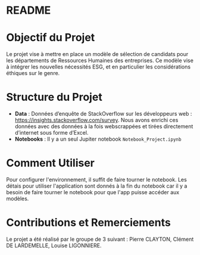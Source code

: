 # README

# Objectif du Projet
Le projet vise à mettre en place un modèle de sélection de candidats pour les départements de Ressources Humaines des entreprises. Ce modèle vise à intégrer les nouvelles nécessités ESG, et en particulier les considérations éthiques sur le genre. 

# Structure du Projet
- **Data** : Données d’enquête de StackOverflow sur les développeurs web : https://insights.stackoverflow.com/survey. Nous avons enrichi ces données avec des données à la fois webscrappées et tirées directement d’internet sous forme d’Excel.
- **Notebooks** : Il y a un seul Jupiter notebook `Notebook_Project.ipynb`

# Comment Utiliser
Pour configurer l'environnement, il suffit de faire tourner le notebook. Les détais pour utiliser l'application sont donnés à la fin du notebook car il y a besoin de faire tourner le notebook pour que l'app puisse accéder aux modèles. 

# Contributions et Remerciements
Le projet a été réalisé par le groupe de 3 suivant : Pierre CLAYTON, Clément DE LARDEMELLE, Louise LIGONNIERE.


